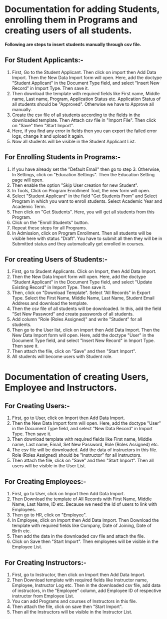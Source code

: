 # Documentation for adding Students, enrolling them in Programs and creating users of all students.

**Following are steps to insert students manually through csv file.**


## For Student Applicants:-

1. First, Go to the Student Applicant. Then click on import then Add Data Import. Then the New Data Import form will open. Here, add the doctype "Student Applicant" in the Document Type field, and select "Insert New Record" in Import Type. Then save it.
2. Then download the template with required fields like First name, Middle name, Last name, Program, Application Status etc. Application Status of all students should be "Approved". Otherwise we have to Approve all manually.
3. Create the csv file of all students according to the fields in the downloaded template. Then Attach csv file in "Import File". Then click on "Save" then "Start Import".
4. Here, if you find any error in fields then you can export the failed error logs, change it and upload it again.
5. Now all students will be visible in the Student Applicant List.


## For Enrolling Students in Programs:-

1. If you have already set the "Default Email" then go to step 3. Otherwise, In Settings, click on "Education Settings". Then the Education Setting page will open.
2. Then enable the option "Skip User creation for new Student".
3. In Tools, Click on Program Enrollment Tool, the new form will open.
4. Select "Student Applicant" in the field "Get Students From" and Select Program in which you want to enroll students. Select Academic Year and Academic Term.
5. Then click on "Get Students". Here, you will get all students from this Program.
6. Click on the "Enroll Students" button.
7. Repeat these steps for all Programs.
8. In Admission, click on Program Enrollment. Then all students will be visible here with status "Draft". You have to submit all then they will be in Submitted status and they automatically get enrolled in courses.


## For creating Users of Students:-

1. First, go to Student Applicants. Click on Import, then Add Data Import.
2. Then the New Data Import form will open. Here, add the doctype "Student Applicant" in the Document Type field, and select "Update Existing Record" in Import Type. Then save it.
3. Then, click on "Download Template". Select "All Records" in Export Type. Select the First Name, Middle Name, Last Name, Student Email Address and download the template.
4. Then the csv file of all students will be downloaded. In this, add the field "Set New Password" and create passwords of all students.
5. Add column "Role (Roles Assigned)" and write "Student" for all students.
6. Then go to the User list, click on import then Add Data Import. Then the New Data Import form will open. Here, add the doctype "User" in the Document Type field, and select "Insert New Record" in Import Type. Then save it.
7. Then attach the file, click on "Save" and then "Start Import".
8. All students will become users with Student role.


              
# Documentation of creating Users, Employee and Instructors.

## For Creating Users:- 

1. First, go to User, click on Import then Add Data Import.
2. Then the New Data Import form will open. Here, add the doctype "User" in the Document Type field, and select "New Data Record" in Import Type. Then save it.
3. Then download template with required fields like First name, Middle name, Last name, Email, Set New Password, Role (Roles Assigned) etc.
4. The csv file will be downloaded. Add the data of instructors in this file. Role (Roles Assigned) should be "Instructor" for all instructors.
5. Then attach the file, click on "Save" and then "Start Import". Then all users will be visible in the User List.

## For Creating Employees:-

1. First, go to User, click on Import then Add Data Import.
2. Then Download the template of All Records with First Name, Middle Name, Last Name, ID etc. Because we need the Id of users to link with Employees.
3. Then go to HR, click on "Employee".
4. In Employee, click on Import then Add Data Import. Then Download the template with required fields like Company, Date of Joining, Date of Birth etc.
5. Then add the data in the downloaded csv file and attach the file.
6. Click on Save then "Start Import". Then employees will be visible in the Employee List.


## For Creating Instructors:-

1. First, go to Instructor, then click on Import then Add Data Import.
2. Then Download template with required fields like Instructor name, Employee, Instructor Log etc. Then in the downloaded csv file, add data of instructors, in the "Employee" column, add Employee ID of respective instructor from Employee List.
3. You can add Programs and courses of Instructors in this file.
4. Then attach the file, click on save then "Start Import".
5. Then all the Instructors will be visible in the Instructor List.

